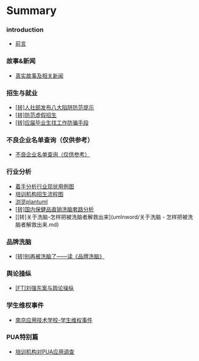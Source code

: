 # Summary

### introduction

* [前言](README.md)

### 故事&新闻

* [真实故事及相关新闻](story/真实故事及相关新闻.md)

### 招生与就业
* [[转]人社部发布八大陷阱防范提示](zhaosheng/人社部发布八大陷阱防范提示.md)
* [[转]防范虚假招生](zhaosheng/防范虚假招生.md)
* [[转]应届毕业生找工作防骗手段](zhaosheng/应届毕业生找工作防骗手段.md)

### 不良企业名单查询（仅供参考）
* [不良企业名单查询（仅供参考）](find/ITTI.md)

### 行业分析

* [着手分析行业现状用例图](umlnword/着手分析行业现状用例图.md)
* [培训机构招生流程图](umlnword/培训机构招生流程图.md)
* [浏览plantuml](umlnword/浏览plantuml.md)
* [[转]国内保健品直销洗脑套路分析](umlnword/国内保健品直销洗脑套路分析.md)
* [[转]关于洗脑-怎样把被洗脑者解救出来](umlnword/关于洗脑 - 怎样把被洗脑者解救出来.md)

### 品牌洗脑

* [[转]别再被洗脑了——读《品牌洗脑》](umlnword/别再被洗脑了-读《品牌洗脑》.md)

### 舆论操纵

* [[FT]刘强东案与舆论操纵](control/刘强东案与舆论操纵.md)

### 学生维权事件

* [南京应用技术学校-学生维权事件](nanjing/南京应用技术学校-学生维权事件.md)

### PUA特别篇

* [培训机构对PUA应用调查](pua/培训机构对PUA应用调查.md)